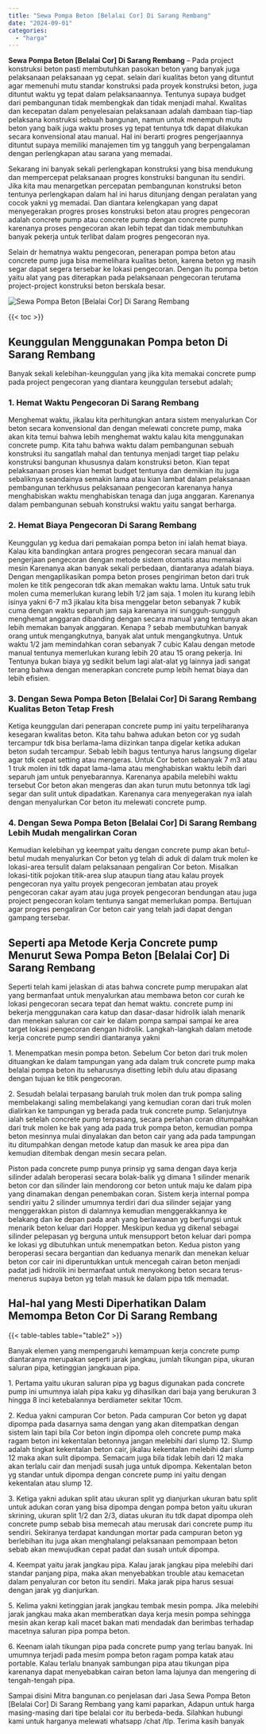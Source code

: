 ```yaml
---
title: "Sewa Pompa Beton [Belalai Cor] Di Sarang Rembang"
date: "2024-09-01"
categories: 
  - "harga"
---
```


**Sewa Pompa Beton \[Belalai Cor\] Di Sarang Rembang** – Pada project konstruksi beton pasti membutuhkan pasokan beton yang banyak juga pelaksanaan pelaksanaan yg cepat. selain dari kualitas beton yang dituntut agar memenuhi mutu standar konstruksi pada proyek konstruksi beton, juga dituntut waktu yg tepat dalam pelaksanaannya. Tentunya supaya budget dari pembangunan tidak membengkak dan tidak menjadi mahal. Kwalitas dan kecepatan dalam penyelesaian pelaksanaan adalah dambaan tiap-tiap pelaksana konstruksi sebuah bangunan, namun untuk menempuh mutu beton yang baik juga waktu proses yg tepat tentunya tdk dapat dilakukan secara konvensional atau manual. Hal ini berarti progres pengerjaannya dituntut supaya memiliki manajemen tim yg tangguh yang berpengalaman dengan perlengkapan atau sarana yang memadai.

Sekarang ini banyak sekali perlengkapan konstruksi yang bisa mendukung dan mempercepat pelaksanaan progres konstruksi bangunan itu sendiri. Jika kita mau menargetkan percepatan pembangunan konstruksi beton tentunya perlengkapan dalam hal ini harus ditunjang dengan peralatan yang cocok yakni yg memadai. Dan diantara kelengkapan yang dapat menyegerakan progres proses konstruksi beton atau progres pengecoran adalah concrete pump atau concrete pump dengan concrete pump karenanya proses pengecoran akan lebih tepat dan tidak membutuhkan banyak pekerja untuk terlibat dalam progres pengecoran nya.

Selain dr hematnya waktu pengecoran, penerapan pompa beton atau concrete pump juga bisa memelihara kualitas beton, karena beton yg masih segar dapat segera tersebar ke lokasi pengecoran. Dengan itu pompa beton yaitu alat yang pas diterapkan pada pelaksanaan pengecoran terutama project-project konstruksi beton berskala besar.

![Sewa Pompa Beton [Belalai Cor] Di Sarang Rembang](/images/sewa-concrete-pump-28.png)

{{< toc >}}

## Keunggulan Menggunakan Pompa beton Di Sarang Rembang

Banyak sekali kelebihan-keunggulan yang jika kita memakai concrete pump pada project pengecoran yang diantara keunggulan tersebut adalah;

### 1\. Hemat Waktu Pengecoran Di Sarang Rembang

Menghemat waktu, jikalau kita perhitungkan antara sistem menyalurkan Cor beton secara konvensional dan dengan melewati concrete pump, maka akan kita temui bahwa lebih menghemat waktu kalau kita menggunakan concrete pump. Kita tahu bahwa waktu dalam pembangunan sebuah konstruksi itu sangatlah mahal dan tentunya menjadi target tiap pelaku konstruksi bangunan khususnya dalam konstruksi beton. Kian tepat pelaksanaan proses kian hemat budget tentunya dan demikian itu juga sebaliknya seandainya semakin lama atau kian lambat dalam pelaksanaan pembangunan terkhusus pelaksanaan pengecoran karenanya hanya menghabiskan waktu menghabiskan tenaga dan juga anggaran. Karenanya dalam pembangunan sebuah konstruksi waktu yaitu sangat berharga.

### 2\. Hemat Biaya Pengecoran Di Sarang Rembang

Keunggulan yg kedua dari pemakaian pompa beton ini ialah hemat biaya. Kalau kita bandingkan antara progres pengecoran secara manual dan pengerjaan pengecoran dengan metode sistem otomatis atau memakai mesin Karenanya akan banyak sekali perbedaan, diantaranya adalah biaya. Dengan mengaplikasikan pompa beton proses pengiriman beton dari truk molen ke titik pengecoran tdk akan memakan waktu lama. Untuk satu truk molen cuma memerlukan kurang lebih 1/2 jam saja. 1 molen itu kurang lebih isinya yakni 6-7 m3 jikalau kita bisa menggelar beton sebanyak 7 kubik cuma dengan waktu separuh jam saja karenanya ini sungguh-sungguh menghemat anggaran dibanding dengan secara manual yang tentunya akan lebih memakan banyak anggaran. Kenapa ? sebab membutuhkan banyak orang untuk mengangkutnya, banyak alat untuk mengangkutnya. Untuk waktu 1/2 jam memindahkan coran sebanyak 7 cubic Kalau dengan metode manual tentunya memerlukan kurang lebih 20 atau 15 orang pekerja. Ini Tentunya bukan biaya yg sedikit belum lagi alat-alat yg lainnya jadi sangat terang bahwa dengan menerapkan concrete pump lebih hemat biaya dan lebih efisien.

### 3\. Dengan Sewa Pompa Beton \[Belalai Cor\] Di Sarang Rembang Kualitas Beton Tetap Fresh

Ketiga keunggulan dari penerapan concrete pump ini yaitu terpeliharanya kesegaran kwalitas beton. Kita tahu bahwa adukan beton cor yg sudah tercampur tdk bisa berlama-lama diizinkan tanpa digelar ketika adukan beton sudah tercampur. Sebab lebih bagus tentunya harus langsung digelar agar tdk cepat setting atau mengeras. Untuk Cor beton sebanyak 7 m3 atau 1 truk molen ini tdk dapat lama-lama atau menghabiskan waktu lebih dari separuh jam untuk penyebarannya. Karenanya apabila melebihi waktu tersebut Cor beton akan mengeras dan akan turun mutu betonnya tdk lagi segar dan sulit untuk dipadatkan. Karenanya cara menyegerakan nya ialah dengan menyalurkan Cor beton itu melewati concrete pump.

### 4\. Dengan Sewa Pompa Beton \[Belalai Cor\] Di Sarang Rembang Lebih Mudah mengalirkan Coran

Kemudian kelebihan yg keempat yaitu dengan concrete pump akan betul-betul mudah menyalurkan Cor beton yg telah di aduk di dalam truk molen ke lokasi-area tersulit dalam pelaksanaan pengaliran Cor beton. Misalkan lokasi-titik pojokan titik-area slup ataupun tiang atau kalau proyek pengecoran nya yaitu proyek pengecoran jembatan atau proyek pengecoran cakar ayam atau juga proyek pengecoran bendungan atau juga project pengecoran kolam tentunya sangat memerlukan pompa. Bertujuan agar progres pengaliran Cor beton cair yang telah jadi dapat dengan gampang tersebar.

## Seperti apa Metode Kerja Concrete pump Menurut Sewa Pompa Beton \[Belalai Cor\] Di Sarang Rembang

Seperti telah kami jelaskan di atas bahwa concrete pump merupakan alat yang bermanfaat untuk menyalurkan atau membawa beton cor curah ke lokasi pengecoran secara tepat dan hemat waktu. concrete pump ini bekerja menggunakan cara katup dan dasar-dasar hidrolik ialah menarik dan menekan saluran cor cair ke dalam pompa sampai sampai ke area target lokasi pengecoran dengan hidrolik. Langkah-langkah dalam metode kerja concrete pump sendiri diantaranya yakni

1\. Menempatkan mesin pompa beton. Sebelum Cor beton dari truk molen dituangkan ke dalam tampungan yang ada dalam truk concrete pump maka belalai pompa beton itu seharusnya disetting lebih dulu atau dipasang dengan tujuan ke titik pengecoran.

2\. Sesudah belalai terpasang barulah truk molen dan truk pompa saling membelakangi saling membelakangi yang kemudian coran dari truk molen dialirkan ke tampungan yg berada pada truk concrete pump. Selanjutnya ialah setelah concrete pump terpasang, secara perlahan coran ditumpahkan dari truk molen ke bak yang ada pada truk pompa beton, kemudian pompa beton mesinnya mulai dinyalakan dan beton cair yang ada pada tampungan itu ditumpahkan dengan metode katup dan masuk ke area pipa dan kemudian ditembak dengan mesin secara pelan.

Piston pada concrete pump punya prinsip yg sama dengan daya kerja silinder adalah beroperasi secara bolak-balik yg dimana 1 silinder menarik beton cor dan silinder lain mendorong cor beton untuk maju ke dalam pipa yang dinamakan dengan penembakan coran. Sistem kerja internal pompa sendiri yaitu 2 silinder umumnya terdiri dari dua silinder sejajar yang menggerakkan piston di dalamnya kemudian menggerakkannya ke belakang dan ke depan pada arah yang berlawanan yg berfungsi untuk menarik beton keluar dari Hopper. Meskipun kedua yg dikenal sebagai silinder pelepasan yg berguna untuk mensupport beton keluar dari pompa ke lokasi yg dibutuhkan untuk menempatkan beton. Kedua piston yang beroperasi secara bergantian dan keduanya menarik dan menekan keluar beton cor cair ini diperuntukkan untuk mencegah cairan beton menjadi padat jadi hidrolik ini bermanfaat untuk menyokong beton secara terus-menerus supaya beton yg telah masuk ke dalam pipa tdk memadat.

## Hal-hal yang Mesti Diperhatikan Dalam Memompa Beton Cor Di Sarang Rembang

{{< table-tables table="table2" >}}

Banyak elemen yang mempengaruhi kemampuan kerja concrete pump diantaranya merupakan seperti jarak jangkau, jumlah tikungan pipa, ukuran saluran pipa, ketinggian jangkauan pipa.

1\. Pertama yaitu ukuran saluran pipa yg bagus digunakan pada concrete pump ini umumnya ialah pipa kaku yg dihasilkan dari baja yang berukuran 3 hingga 8 inci ketebalannya berdiameter sekitar 10cm.

2\. Kedua yakni campuran Cor beton. Pada campuran Cor beton yg dapat dipompa pada dasarnya sama dengan yang akan ditempatkan dengan sistem lain tapi bila Cor beton ingin dipompa oleh concrete pump maka ragam beton ini kekentalan betonnya jangan melebihi dari slump 12. Slump adalah tingkat kekentalan beton cair, jikalau kekentalan melebihi dari slump 12 maka akan sulit dipompa. Semacam juga bila tidak lebih dari 12 maka akan terlalu cair dan menjadi susah juga untuk dipompa. Kekentalan beton yg standar untuk dipompa dengan concrete pump ini yaitu dengan kekentalan atau slump 12.

3\. Ketiga yakni adukan split atau ukuran split yg dianjurkan ukuran batu split untuk adukan coran yang bisa dipompa dengan pompa beton yaitu ukuran skrining, ukuran split 1/2 dan 2/3, diatas ukuran itu tdk dapat dipompa oleh concrete pump sebab bisa memecah atau merusak dari concrete pump itu sendiri. Sekiranya terdapat kandungan mortar pada campuran beton yg berlebihan itu juga akan menghalangi pelaksanaan pemompaan beton sebab akan mewujudkan cepat padat dan susah untuk dipompa.

4\. Keempat yaitu jarak jangkau pipa. Kalau jarak jangkau pipa melebihi dari standar panjang pipa, maka akan menyebabkan trouble atau kemacetan dalam penyaluran cor beton itu sendiri. Maka jarak pipa harus sesuai dengan jarak yg dianjurkan.

5\. Kelima yakni ketinggian jarak jangkau tembak mesin pompa. Jika melebihi jarak jangkau maka akan memberatkan daya kerja mesin pompa sehingga mesin akan kerap kali macet bakan mati mendadak dan berimbas terhadap macetnya saluran pipa pompa beton.

6\. Keenam ialah tikungan pipa pada concrete pump yang terlau banyak. Ini umumnya terjadi pada mesim pompa beton ragam pompa katak atau portable. Kalau terlalu bnanyak sambungan pipa atau tikungan pipa karenanya dapat menyebabkan cairan beton lama lajunya dan mengering di tengah-tengah pipa.

Sampai disini Mitra bangunan.co penjelasan dari Jasa Sewa Pompa Beton \[Belalai Cor\] Di Sarang Rembang yang kami paparkan, Adapun untuk harga masing-masing dari tipe belalai cor itu berbeda-beda. Silahkan hubungi kami untuk harganya melewati whatsapp /chat /tlp. Terima kasih banyak
